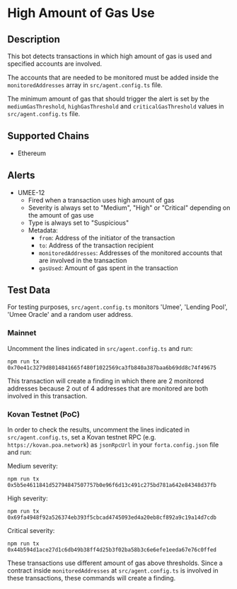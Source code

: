 # High Amount of Gas Use

## Description

This bot detects transactions in which high amount of gas is used and specified accounts are involved.

The accounts that are needed to be monitored must be added inside the `monitoredAddresses` array in `src/agent.config.ts` file.

The minimum amount of gas that should trigger the alert is set by the `mediumGasThreshold`, `highGasThreshold` and `criticalGasThreshold` values in `src/agent.config.ts` file.

## Supported Chains

- Ethereum

## Alerts

- UMEE-12
  - Fired when a transaction uses high amount of gas
  - Severity is always set to "Medium", "High" or "Critical" depending on the amount of gas use
  - Type is always set to "Suspicious"
  - Metadata:
    - `from`: Address of the initiator of the transaction
    - `to`: Address of the transaction recipient
    - `monitoredAddresses`: Addresses of the monitored accounts that are involved in the transaction
    - `gasUsed`: Amount of gas spent in the transaction

## Test Data

For testing purposes, `src/agent.config.ts` monitors 'Umee', 'Lending Pool', 'Umee Oracle' and a random user address.

### Mainnet

Uncomment the lines indicated in `src/agent.config.ts` and run:

```
npm run tx 0x70e41c3279d8014841665f480f1022569ca3fb840a387baa6b69dd8c74f49675
```

This transaction will create a finding in which there are 2 monitored addresses because 2 out of 4 addresses that are monitored are both involved in this transaction.

### Kovan Testnet (PoC)

In order to check the results, uncomment the lines indicated in `src/agent.config.ts`, set a Kovan testnet RPC (e.g.
`https://kovan.poa.network`) as `jsonRpcUrl` in your `forta.config.json` file and run:

Medium severity:

```
npm run tx 0x5b5e4611841d52794847507757b0e96f6d13c491c275bd781a642e84348d37fb
```

High severity:

```
npm run tx 0x69fa4948f92a526374eb393f5cbcad4745093ed4a20eb8cf892a9c19a14d7cdb
```

Critical severity:

```
npm run tx 0x44b594d1ace27d1c6db49b38ff4d25b3f02ba58b3c6e6efe1eeda67e76c0ffed
```

These transactions use different amount of gas above thresholds. Since a contract inside `monitoredAddresses` at `src/agent.config.ts` is involved in these transactions, these commands will create a finding.
